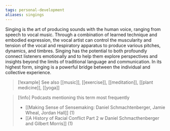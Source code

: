 ```yaml
---
tags: personal-development
aliases: singings
---
```


Singing is the art of producing sounds with the human voice, ranging from speech to vocal music. Through a combination of learned technique and embodied expression, the vocal artist can control the muscularity and tension of the vocal and respiratory apparatus to produce various pitches, dynamics, and timbres. Singing has the potential to both profoundly connect listeners emotionally and to help them explore perspectives and insights beyond the limits of traditional language and communication. In its highest form, singing is a powerful bridge between the individual and collective experience.

> [!example] See also
> [[music]], [[exercise]], [[meditation]], [[plant medicine]], [[yoga]]

> [!info] Podcasts mentioning this term most frequently
> * [[Making Sense of Sensemaking: Daniel Schmachtenberger, Jamie Wheal, Jordan Hall]] (1)
> * [[A History of Racial Conflict Part 2 w  Daniel Schmacthenberger and Gilbert Morris]] (1)